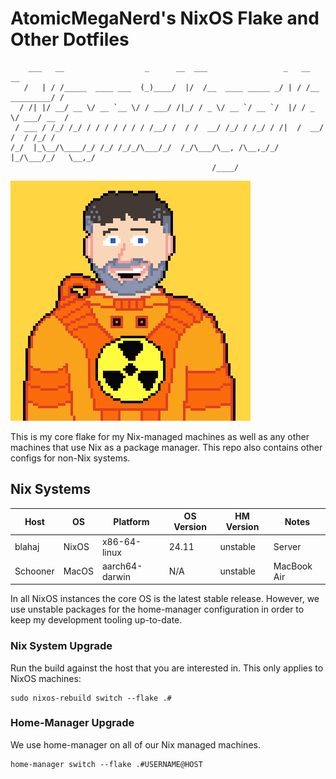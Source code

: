 # AtomicMegaNerd's NixOS Flake and Other Dotfiles

```text
    ___   __                  _      __  ___                 _   __              __
   /   | / /_____  ____ ___  (_)____/  |/  /__  ____ _____ _/ | / /__  _________/ /
  / /| |/ __/ __ \/ __ `__ \/ / ___/ /|_/ / _ \/ __ `/ __ `/  |/ / _ \/ ___/ __  /
 / ___ / /_/ /_/ / / / / / / / /__/ /  / /  __/ /_/ / /_/ / /|  /  __/ /  / /_/ /
/_/  |_\__/\____/_/ /_/ /_/_/\___/_/  /_/\___/\__, /\__,_/_/ |_/\___/_/   \__,_/
                                             /____/
```

![AtomicMegaNerd](https://github.com/AtomicMegaNerd/AtomicMegaNerd/blob/main/img/RCD-AtomicMegaNerd-Beard-400.png)

This is my core flake for my Nix-managed machines as well as any other machines that
use Nix as a package manager. This repo also contains other configs for non-Nix systems.

## Nix Systems

| Host          | OS    | Platform       | OS Version | HM Version   | Notes        |
| ------------- | ----- | -------------- | ---------- | ------------ | ------------ |
| blahaj        | NixOS | x86-64-linux   | 24.11      | unstable     | Server       |
| Schooner      | MacOS | aarch64-darwin | N/A        | unstable     | MacBook Air  |

In all NixOS instances the core OS is the latest stable release. However, we use unstable packages
for the home-manager configuration in order to keep my development tooling up-to-date.

### Nix System Upgrade

Run the build against the host that you are interested in. This only applies to NixOS machines:

```fish
sudo nixos-rebuild switch --flake .#
```

### Home-Manager Upgrade

We use home-manager on all of our Nix managed machines.

```fish
home-manager switch --flake .#USERNAME@HOST
```
